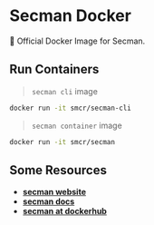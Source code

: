 # Secman Docker

🐳 Official Docker Image for Secman.

## Run Containers

> `secman cli` image

```bash
docker run -it smcr/secman-cli
```

> `secman container` image

```bash
docker run -it smcr/secman
```

## Some Resources

- [**secman website**](https://secman.dev)
- [**secman docs**](https://secman.dev/docs)
- [**secman at dockerhub**](https://hub.docker.com/u/smcr)
